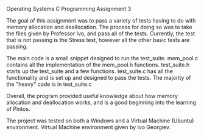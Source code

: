 Operating Systems C Programming Assignment 3

The goal of this assignment was to pass a variety of tests having to do with memory allocation and deallocation.  The process for doing so was to take the files given by Professor Ivo, and pass all of the tests.  Currently, the test that is not passing is the Stress test, however all the other basic tests are passing.

The main code is a small snippet designed to run the test_suite.  mem_pool.c contains all the implementation of the mem_pool.h functions. test_suite.h starts up the test_suite and a few functions.  test_suite.c has all the functionality and is set up and designed to pass the tests. The majority of the "heavy" code is in test_suite.c

Overall, the program provided useful knowledge about how memory allocation and deallocation works, and is a good beginning into the learning of Pintos.

The project was tested on both a Windows and a Virtual Machine (Ubuntu) environment.  Virtual Machine environment given by Ivo Georgiev.

